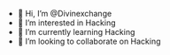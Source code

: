 - 👋 Hi, I’m @Divinexchange
- 👀 I’m interested in Hacking 
- 🌱 I’m currently learning Hacking 
- 💞️ I’m looking to collaborate on Hacking 

<!---
Divinexchange/Divinexchange is a ✨ special ✨ repository because its `README.md` (this file) appears on your GitHub profile.
You can click the Preview link to take a look at your changes.
--->
